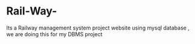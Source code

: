 # Rail-Way-
Its a Railway management system project website using mysql database , we are doing this for my DBMS project
